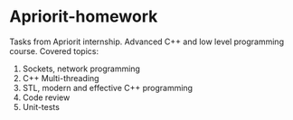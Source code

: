 # Apriorit-homework
Tasks from Apriorit internship. Advanced C++ and low level programming course.
Covered topics:
1. Sockets, network programming
2. C++ Multi-threading
3. STL, modern and effective C++ programming
4. Code review
5. Unit-tests
